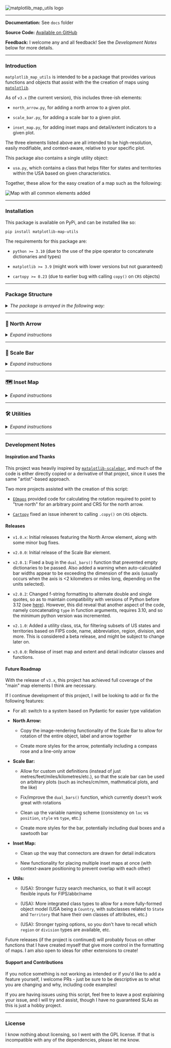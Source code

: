 ![matplotlib_map_utils logo](matplotlib_map_utils/docs/assets/mmu_logo_w_elements.png)
 
---

**Documentation:** See `docs` folder

**Source Code:** [Available on GitHub](https://github.com/moss-xyz/matplotlib-map-utils)

**Feedback:** I welcome any and all feedback! See the *Development Notes* below for more details.

---

### Introduction

`matplotlib_map_utils` is intended to be a package that provides various functions and objects that assist with the the creation of maps using [`matplotlib`](https://matplotlib.org/stable/).

As of `v3.x` (the current version), this includes three-ish elements: 

* `north_arrow.py`, for adding a north arrow to a given plot. 

* `scale_bar.py`, for adding a scale bar to a given plot. 

* `inset_map.py`, for adding inset maps and detail/extent indicators to a given plot. 

The three elements listed above are all intended to be high-resolution, easily modifiable, and context-aware, relative to your specific plot.

This package also contains a single utility object:

* `usa.py`, which contains a class that helps filter for states and territories within the USA based on given characteristics.

Together, these allow for the easy creation of a map such as the following:

![Map with all common elements added](matplotlib_map_utils/docs/assets/readme_bigmap.png)

---

### Installation

This package is available on PyPi, and can be installed like so:

```bash
pip install matplotlib-map-utils
```

The requirements for this package are:

* `python >= 3.10` (due to the use of the pipe operator to concatenate dictionaries and types)

* `matplotlib >= 3.9` (might work with lower versions but not guaranteed)

* `cartopy >= 0.23` (due to earlier bug with calling `copy()` on `CRS` objects)

---

### Package Structure

<details>
<summary><i>The package is arrayed in the following way:</i></summary>

```bash
package_name/
├── __init__.py
│
├── core/
│   ├── __init__.py
│   ├── inset_map.py
│   ├── north_arrow.py
│   ├── scale_bar.py
├── validation/
│   ├── __init__.py
│   ├── functions.py
│   └── inset_map.py
│   ├── north_arrow.py
│   └── scale_bar.py
├── defaults/
│   ├── __init__.py
│   ├── north_arrow.py
│   └── scale_bar.py
│   └── inset_map.py
├── utils/
│   ├── __init__.py
│   ├── usa.py
│   └── usa.json
```

Where:

* `core` contains the main functions and classes for each object

* `validation` contains type hints for each variable and functions to validate inputs

* `defaults` contains default settings for each object at different paper sizes

* `utils` contains utility functions and objects

</details>

---

### 🧭 North Arrow

<details>
<summary><i>Expand instructions</i></summary>

#### Quick Start

Importing the North Arrow functions and classes can be done like so:

```py
from matplotlib_map_utils.core.north_arrow import NorthArrow, north_arrow
from matplotlib_map_utils.core import NorthArrow, north_arrow # also valid
from matplotlib_map_utils import NorthArrow, north_arrow # also valid
```

The quickest way to add a single north arrow to a single plot is to use the `north_arrow` function:

```python
# Setting up a plot
fig, ax = matplotlib.pyplot.subplots(1,1, figsize=(5,5), dpi=150)
# Adding a north arrow to the upper-right corner of the axis, without any rotation (see Rotation under Formatting Components for details)
north_arrow.north_arrow(ax=ax, location="upper right", rotation={"degrees":0})
```

An object-oriented approach is also supported:

```python
# Setting up a plot
fig, ax = matplotlib.pyplot.subplots(1,1, figsize=(5,5), dpi=150)
# Creating a north arrow for the upper-right corner of the axis, without any rotation (see Rotation under Formatting Components for details)
na = north_arrow.NorthArrow(location="upper right", rotation={"degrees":0})
# Adding the artist to the plot
ax.add_artist(na)
```

Both of these will create an output like the following:

![Example north arrow](matplotlib_map_utils/docs/assets/readme_northarrow.png)

#### Customization

Both the object-oriented and functional approaches can be customized to allow for fine-grained control over formatting:

```python
north_arrow(
    ax,
    location = "upper right", # accepts a valid string from the list of locations
    scale = 0.5, # accepts a valid positive float or integer
    # each of the follow accepts arguments from a customized style dictionary
    base = {"facecolor":"green"},
    fancy = False,
    label = {"text":"North"},
    shadow = {"alpha":0.8},
    pack = {"sep":6},
    aob = {"pad":2},
    rotation = {"degrees": 35}
)
```

This will create an output like the following:

![Customized north arrow](matplotlib_map_utils/docs/assets/readme_northarrow_customization.png)

Refer to `docs\howto_north_arrow` for details on how to customize each facet of the north arrow.

#### Rotation

The north arrow object is also capable of pointing towards "true north", given a CRS and reference point:

![Example north arrow rotation](matplotlib_map_utils/docs/assets/readme_northarrow_rotation.png)

Instructions for how to do so can be found in `docs\howto_north_arrow`.
</details>

---

### 📏 Scale Bar

<details>
<summary><i>Expand instructions</i></summary>

#### Quick Start

Importing the Scale Bar functions and classes can be done like so:

```py
from matplotlib_map_utils.core.scale_bar import ScaleBar, scale_bar
from matplotlib_map_utils.core import ScaleBar, scale_bar # also valid
from matplotlib_map_utils import ScaleBar, scale_bar # also valid
```

There are two available styles for the scale bars: `boxes` and `ticks`. The quickest way to add one to a single plot is to use the `scale_bar` function:

```python
# Setting up a plot
fig, ax = matplotlib.pyplot.subplots(1,1, figsize=(5,5), dpi=150)
# Adding a scale bar to the upper-right corner of the axis, in the same projection as whatever geodata you plotted
# Here, this scale bar will have the "boxes" style
scale_bar(ax=ax, location="upper right", style="boxes", bar={"projection":3857})
```

An object-oriented approach is also supported:

```python
# Setting up a plot
fig, ax = matplotlib.pyplot.subplots(1,1, figsize=(5,5), dpi=150)
# Adding a scale bar to the upper-right corner of the axis, in the same projection as whatever geodata you plotted
# Here, we change the boxes to "ticks"
sb = ScaleBar(location="upper right", style="ticks", bar={"projection":3857})
# Adding the artist to the plot
ax.add_artist(sb)
```

Both of these will create an output like the following (function is left, class is right):

![Example scale bar](matplotlib_map_utils/docs/assets/readme_scalebar.png)

#### Customization

Both the object-oriented and functional approaches can be customized to allow for fine-grained control over formatting:

```python
scale_bar(
    ax,
    location = "upper right", # accepts a valid string from the list of locations
    style = "boxes", # accepts a valid positive float or integer
    # each of the follow accepts arguments from a customized style dictionary
    bar = {"unit":"mi", "length":2}, # converting the units to miles, and changing the length of the bar (in inches)
    labels = {"style":"major", "loc":"below"}, # placing a label on each major division, and moving them below the bar
    units = {"loc":"text"}, # changing the location of the units text to the major division labels
    text = {"fontfamily":"monospace"}, # changing the font family of all the text to monospace
)
```

This will create an output like the following:

![Customized scale bar](matplotlib_map_utils/docs/assets/readme_scalebar_customization.png)

Refer to `docs\howto_scale_bar` for details on how to customize each facet of the scale bar.

</details>

---

### 🗺️ Inset Map

<details>
<summary><i>Expand instructions</i></summary>

#### Quick Start

Importing the Inset Map functions and classes can be done like so:

```py
from matplotlib_map_utils.core.inset_map import InsetMap, inset_map, ExtentIndicator, indicate_extent, DetailIndicator, indicate_detail
from matplotlib_map_utils.core import InsetMap, inset_map, ExtentIndicator, indicate_extent, DetailIndicator, indicate_detail # also valid
from matplotlib_map_utils import InsetMap, inset_map, ExtentIndicator, indicate_extent, DetailIndicator, indicate_detail # also valid
```

The quickest way to add a single inset map to an existing plot is the `inset_map` function:

```python
# Setting up a plot
fig, ax = matplotlib.pyplot.subplots(1,1, figsize=(5,5), dpi=150)
# Adding an inset map to the upper-right corner of the axis
iax = inset_map(ax=ax, location="upper right", size=0.75, pad=0, xticks=[], yticks=[])
# You can now plot additional data to iax as desired
```

An object-oriented approach is also supported:

```python
# Setting up a plot
fig, ax = matplotlib.pyplot.subplots(1,1, figsize=(5,5), dpi=150)
# Creating an object for the inset map
im = InsetMap(location="upper right", size=0.75, pad=0, xticks=[], yticks=[])
# Adding the inset map template to the plot
iax = im.create(ax=ax)
# You can now plot additional data to iax as desired
```

Both of these will create an output like the following:

![Example inset map](matplotlib_map_utils/docs/assets/readme_insetmap.png)

#### Extent and Detail Indicators

Inset maps can be paired with either an extent or detail indicator, to provide additional geographic context to the inset map

```python
indicate_extent(inset_axis, parent_axis, inset_crs, parent_crs, ...)
indicate_detail(parent_axis, inset_axis, parent_crs, inset_crs, ...)
```

This will create an output like the following (extent indicator on the left, detail indicator on the right):

![Customized scale bar](matplotlib_map_utils/docs/assets/readme_indicators.png)

Refer to `docs\howto_inset_map` for details on how to customize the inset map and indicators to your liking.

</details>

---

### 🛠️ Utilities

<details>
<summary><i>Expand instructions</i></summary>

#### Quick Start

Importing the bundled utility functions and classes can be done like so:

```py
from matplotlib_map_utils.utils import USA
```

As of `v2.1.0`, there is only one utility class available: `USA`, an object to help quickly filter for subsets of US states and territories. This utility class is still in beta, and might change.

An example:

```python
# Loading the object
usa = USA()
# Getting a list FIPS codes for US States
usa.filter(states=True, to_return="fips")
# Getting a list of State Names for states in the South and Midwest regions
usa.filter(region=["South","Midtwest"], to_return="name")
```

Refer to `docs\howto_utils` for details on how to use this class, including with `pandas.apply()`.

</details>

---

### Development Notes

#### Inspiration and Thanks

This project was heavily inspired by [`matplotlib-scalebar`](https://github.com/ppinard/matplotlib-scalebar/), and much of the code is either directly copied or a derivative of that project, since it uses the same "artist"-based approach.

Two more projects assisted with the creation of this script:

* [`EOmaps`](https://github.com/raphaelquast/EOmaps/discussions/231) provided code for calculating the rotation required to point to "true north" for an arbitrary point and CRS for the north arrow.

* [`Cartopy`](https://github.com/SciTools/cartopy/issues/2361) fixed an issue inherent to calling `.copy()` on `CRS` objects.

#### Releases

- `v1.0.x`: Initial releases featuring the North Arrow element, along with some minor bug fixes.

- `v2.0.0`: Initial release of the Scale Bar element.

- `v2.0.1`: Fixed a bug in the `dual_bars()` function that prevented empty dictionaries to be passed. Also added a warning when auto-calculated bar widths appear to be exceeding the dimension of the axis (usually occurs when the axis is <2 kilometers or miles long, depending on the units selected).

- `v2.0.2`: Changed f-string formatting to alternate double and single quotes, so as to maintain compatibility with versions of Python before 3.12 (see [here](https://github.com/moss-xyz/matplotlib-map-utils/issues/3)). However, this did reveal that another aspect of the code, namely concatenating `type` in function arguments, requires 3.10, and so the minimum python version was incremented.

- `v2.1.0`: Added a utility class, `USA`, for filtering subsets of US states and territories based on FIPS code, name, abbreviation, region, division, and more. This is considered a beta release, and might be subject to change later on.

- `v3.0.0`: Release of inset map and extent and detail indicator classes and functions.

#### Future Roadmap

With the release of `v3.x`, this project has achieved full coverage of the "main" map elements I think are necessary.

If I continue development of this project, I will be looking to add or fix the following features:

* For all: switch to a system based on Pydantic for easier type validation

* **North Arrow:** 

  * Copy the image-rendering functionality of the Scale Bar to allow for rotation of the entire object, label and arrow together
  
  * Create more styles for the arrow, potentially including a compass rose and a line-only arrow

* **Scale Bar:**

  * Allow for custom unit definitions (instead of just metres/feet/miles/kilometres/etc.), so that the scale bar can be used on arbitrary plots (such as inches/cm/mm, mathmatical plots, and the like)

  * Fix/improve the `dual_bars()` function, which currently doesn't work great with rotations

  * Clean up the variable naming scheme (consistency on `loc` vs `position`, `style` vs `type`, etc.)

  * Create more styles for the bar, potentially including dual boxes and a sawtooth bar

* **Inset Map:**

  * Clean up the way that connectors are drawn for detail indicators

  * New functionality for placing multiple inset maps at once (with context-aware positioning to prevent overlap with each other)

* **Utils:**

  * (USA): Stronger fuzzy search mechanics, so that it will accept flexible inputs for FIPS/abbr/name

  * (USA): More integrated class types to allow for a more fully-formed object model (USA being a `Country`, with subclasses related to `State` and `Territory` that have their own classes of attributes, etc.)

  * (USA): Stronger typing options, so you don't have to recall which `region` or `division` types are available, etc.

Future releases (if the project is continued) will probably focus on other functions that I have created myself that give more control in the formatting of maps. I am also open to ideas for other extensions to create!

#### Support and Contributions

If you notice something is not working as intended or if you'd like to add a feature yourself, I welcome PRs - just be sure to be descriptive as to what you are changing and why, including code examples!

If you are having issues using this script, feel free to leave a post explaining your issue, and I will try and assist, though I have no guaranteed SLAs as this is just a hobby project.

---

### License

I know nothing about licensing, so I went with the GPL license. If that is incompatible with any of the dependencies, please let me know.